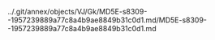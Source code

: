../.git/annex/objects/VJ/Gk/MD5E-s8309--1957239889a77c8a4b9ae8849b31c0d1.md/MD5E-s8309--1957239889a77c8a4b9ae8849b31c0d1.md